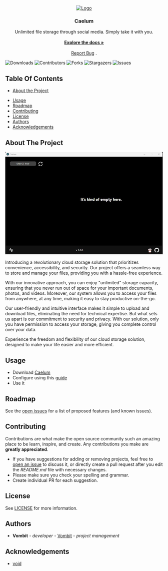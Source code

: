 <br/>
<p align="center">
  <a href="https://github.com/Vombit/Caelum">
    <img src="https://raw.githubusercontent.com/Vombit/Caelum/main/bin/icon.ico" alt="Logo" width="80" height="80">
  </a>

  <h3 align="center">Caelum</h3>

  <p align="center">
    Unlimited file storage through social media. Simply take it with you.
    <br/>
    <br/>
    <a href="https://github.com/Vombit/Caelum"><strong>Explore the docs »</strong></a>
    <br/>
    <br/>
    <a href="https://github.com/Vombit/Caelum/issues">Report Bug</a>
    .
  </p>
</p>

![Downloads](https://img.shields.io/github/downloads/Vombit/Caelum/total) ![Contributors](https://img.shields.io/github/contributors/Vombit/Caelum?color=dark-green) ![Forks](https://img.shields.io/github/forks/Vombit/Caelum?style=social) ![Stargazers](https://img.shields.io/github/stars/Vombit/Caelum?style=social) ![Issues](https://img.shields.io/github/issues/Vombit/Caelum)

## Table Of Contents

* [About the Project](#about-the-project)
<!-- * [Getting Started](#getting-started)
  * [Prerequisites](#prerequisites)
  * [Installation](#installation) -->
* [Usage](#usage)
* [Roadmap](#roadmap)
* [Contributing](#contributing)
* [License](#license)
* [Authors](#authors)
* [Acknowledgements](#acknowledgements)

## About The Project

![Screen Shot](https://github.com/Vombit/Caelum/blob/main/images/main_window.jpg?raw=true)

Introducing a revolutionary cloud storage solution that prioritizes convenience, accessibility, and security. Our project offers a seamless way to store and manage your files, providing you with a hassle-free experience.

With our innovative approach, you can enjoy "unlimited" storage capacity, ensuring that you never run out of space for your important documents, photos, and videos. Moreover, our system allows you to access your files from anywhere, at any time, making it easy to stay productive on-the-go.

Our user-friendly and intuitive interface makes it simple to upload and download files, eliminating the need for technical expertise. But what sets us apart is our commitment to security and privacy. With our solution, only you have permission to access your storage, giving you complete control over your data.

Experience the freedom and flexibility of our cloud storage solution, designed to make your life easier and more efficient.

<!-- ## Getting Started

This is an example of how you may give instructions on setting up your project locally.
To get a local copy up and running follow these simple example steps.

### Prerequisites

This is an example of how to list things you need to use the software and how to install them.

* npm

```sh
npm install npm@latest -g
```

### Installation

1. Get a free API Key at [https://example.com](https://example.com)

2. Clone the repo

```sh
git clone https://github.com/your_username_/Project-Name.git
```

3. Install NPM packages

```sh
npm install
```

4. Enter your API in `config.js`

```JS
const API_KEY = 'ENTER YOUR API';
``` -->

## Usage

- Download [Caelum](https://github.com/Vombit/caelum/releases/latest)
- Configure using this [guide](https://github.com/Vombit/caelum/blob/main/MD/guide.md)
- Use it


## Roadmap

See the [open issues](https://github.com/Vombit/Caelum/issues) for a list of proposed features (and known issues).

## Contributing

Contributions are what make the open source community such an amazing place to be learn, inspire, and create. Any contributions you make are **greatly appreciated**.
* If you have suggestions for adding or removing projects, feel free to [open an issue](https://github.com/Vombit/Caelum/issues/new) to discuss it, or directly create a pull request after you edit the *README.md* file with necessary changes.
* Please make sure you check your spelling and grammar.
* Create individual PR for each suggestion.
<!-- * Please also read through the [Code Of Conduct](https://github.com/Vombit/Caelum/blob/main/CODE_OF_CONDUCT.md) before posting your first idea as well. -->

## License

See [LICENSE](https://github.com/Vombit/Caelum/blob/main/LICENSE.md) for more information.

## Authors

* **Vombit** - *developer* - [Vombit](https://github.com/Vombit) - *project management*

## Acknowledgements

* [void](void)
